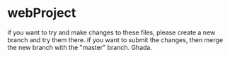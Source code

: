 # webProject
if you want to try and make changes to these files, please create a new branch and try them there.
if you want to submit the changes, then merge the new branch with the "master" branch. Ghada.
